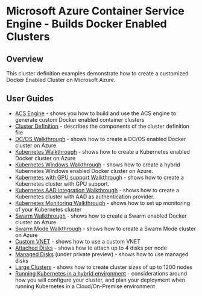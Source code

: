 # Microsoft Azure Container Service Engine - Builds Docker Enabled Clusters

## Overview

This cluster definition examples demonstrate how to create a customized Docker Enabled Cluster on Microsoft Azure.

## User Guides

* [ACS Engine](acsengine.md) - shows you how to build and use the ACS engine to generate custom Docker enabled container clusters
* [Cluster Definition](clusterdefinition.md) - describes the components of the cluster definition file
* [DC/OS Walkthrough](dcos.md) - shows how to create a DC/OS enabled Docker cluster on Azure
* [Kubernetes Walkthrough](kubernetes.md) - shows how to create a Kubernetes enabled Docker cluster on Azure
* [Kubernetes Windows Walkthrough](kubernetes/windows.md) - shows how to create a hybrid Kubernetes Windows enabled Docker cluster on Azure.
* [Kubernetes with GPU support Walkthrough](kubernetes/gpu.md) - shows how to create a Kubernetes cluster with GPU support.
* [Kubernetes AAD integration Walkthrough](kubernetes/aad.md) - shows how to create a Kubernetes cluster with AAD as authentication provider.
* [Kubernetes Monitoring Walkthrough](kubernetes/monitoring.md) - shows how to set up monitoring of your Kubernetes cluster
* [Swarm Walkthrough](swarm.md) - shows how to create a Swarm enabled Docker cluster on Azure
* [Swarm Mode Walkthrough](swarmmode.md) - shows how to create a Swarm Mode cluster on Azure
* [Custom VNET](../examples/vnet) - shows how to use a custom VNET
* [Attached Disks](../examples/disks-storageaccount) - shows how to attach up to 4 disks per node
* [Managed Disks](../examples/disks-managed) (under private preview) - shows how to use managed disks
* [Large Clusters](../examples/largeclusters) - shows how to create cluster sizes of up to 1200 nodes
* [Running Kubernetes in a hybrid environment](kubernetes/hybrid-environment.md) - considerations around how you will configure your cluster, and plan your deployment when running Kubernetes in a Cloud/On-Premise environment
